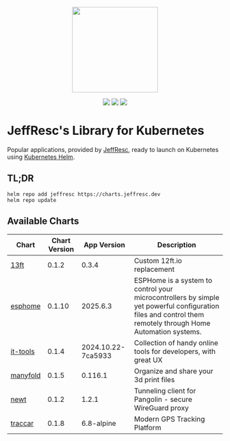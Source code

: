 <p align="center">
    <img width="200px" height=auto src="https://helm.sh/img/helm.svg" />
</p>

<p align="center">
    <a href="https://github.com/JeffResc/charts"><img src="https://badgen.net/github/stars/JeffResc/charts?icon=github" /></a>
    <a href="https://github.com/JeffResc/charts"><img src="https://badgen.net/github/forks/JeffResc/charts?icon=github" /></a>
    <a href="https://artifacthub.io/packages/search?repo=jeffresc"><img src="https://img.shields.io/endpoint?url=https://artifacthub.io/badge/repository/jeffresc" /></a>
</p>

# JeffResc's Library for Kubernetes

Popular applications, provided by [JeffResc](https://jeffresc.dev), ready to launch on Kubernetes using [Kubernetes Helm](https://github.com/helm/helm).

## TL;DR

```shell
helm repo add jeffresc https://charts.jeffresc.dev
helm repo update
```

## Available Charts
<table>
<thead>
<tr class="header">
<th><strong>Chart</strong></th>
<th><strong>Chart Version</strong></th>
<th><strong>App Version</strong></th>
<th><strong>Description</strong></th>
</tr>
</thead>
<tbody>
<tr>
<td markdown="span"><a href="https://github.com/JeffResc/charts/tree/main/charts/13ft">13ft</a></td>
<td markdown="span">0.1.2</td>
<td markdown="span">0.3.4</td>
<td markdown="span">Custom 12ft.io replacement</td>
</tr>
<tr>
<td markdown="span"><a href="https://github.com/JeffResc/charts/tree/main/charts/esphome">esphome</a></td>
<td markdown="span">0.1.10</td>
<td markdown="span">2025.6.3</td>
<td markdown="span">ESPHome is a system to control your microcontrollers by simple yet powerful configuration files and control them remotely through Home Automation systems.</td>
</tr>
<tr>
<td markdown="span"><a href="https://github.com/JeffResc/charts/tree/main/charts/it-tools">it-tools</a></td>
<td markdown="span">0.1.4</td>
<td markdown="span">2024.10.22-7ca5933</td>
<td markdown="span">Collection of handy online tools for developers, with great UX</td>
</tr>
<tr>
<td markdown="span"><a href="https://github.com/JeffResc/charts/tree/main/charts/manyfold">manyfold</a></td>
<td markdown="span">0.1.5</td>
<td markdown="span">0.116.1</td>
<td markdown="span">Organize and share your 3d print files</td>
</tr>
<tr>
<td markdown="span"><a href="https://github.com/JeffResc/charts/tree/main/charts/newt">newt</a></td>
<td markdown="span">0.1.2</td>
<td markdown="span">1.2.1</td>
<td markdown="span">Tunneling client for Pangolin - secure WireGuard proxy</td>
</tr>
<tr>
<td markdown="span"><a href="https://github.com/JeffResc/charts/tree/main/charts/traccar">traccar</a></td>
<td markdown="span">0.1.8</td>
<td markdown="span">6.8-alpine</td>
<td markdown="span">Modern GPS Tracking Platform</td>
</tr>
</tbody>
</table>
